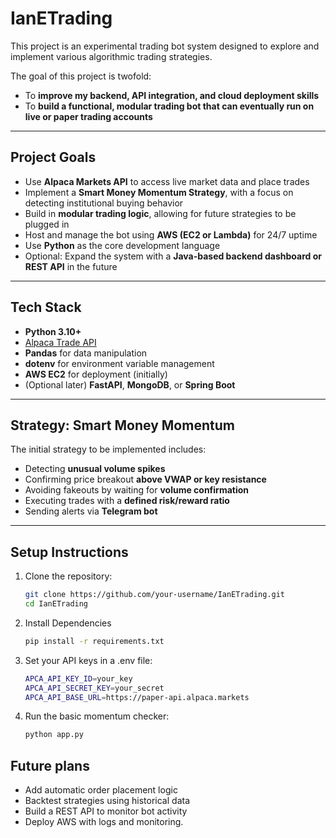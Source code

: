 # IanETrading 

This project is an experimental trading bot system designed to explore and implement various algorithmic trading strategies.

The goal of this project is twofold:
-  To **improve my backend, API integration, and cloud deployment skills**
-  To **build a functional, modular trading bot that can eventually run on live or paper trading accounts**

---

##  Project Goals

- Use **Alpaca Markets API** to access live market data and place trades
- Implement a **Smart Money Momentum Strategy**, with a focus on detecting institutional buying behavior
- Build in **modular trading logic**, allowing for future strategies to be plugged in
- Host and manage the bot using **AWS (EC2 or Lambda)** for 24/7 uptime
- Use **Python** as the core development language
- Optional: Expand the system with a **Java-based backend dashboard or REST API** in the future

---

## Tech Stack

- **Python 3.10+**
- [Alpaca Trade API](https://alpaca.markets/)
- **Pandas** for data manipulation
- **dotenv** for environment variable management
- **AWS EC2** for deployment (initially)
- (Optional later) **FastAPI**, **MongoDB**, or **Spring Boot**

---

## Strategy: Smart Money Momentum

The initial strategy to be implemented includes:
- Detecting **unusual volume spikes**
- Confirming price breakout **above VWAP or key resistance**
- Avoiding fakeouts by waiting for **volume confirmation**
- Executing trades with a **defined risk/reward ratio**
- Sending alerts via **Telegram bot**

---

## Setup Instructions

1. Clone the repository:
   ```bash
   git clone https://github.com/your-username/IanETrading.git
   cd IanETrading

2. Install Dependencies
   ```bash
   pip install -r requirements.txt

3. Set your API keys in a .env file:
   ```bash
   APCA_API_KEY_ID=your_key
   APCA_API_SECRET_KEY=your_secret
   APCA_API_BASE_URL=https://paper-api.alpaca.markets

4. Run the basic momentum checker:
   ```bash
   python app.py

## Future plans
- Add automatic order placement logic 
- Backtest strategies using historical data 
- Build a REST API to monitor bot activity 
- Deploy AWS with logs and monitoring. 
